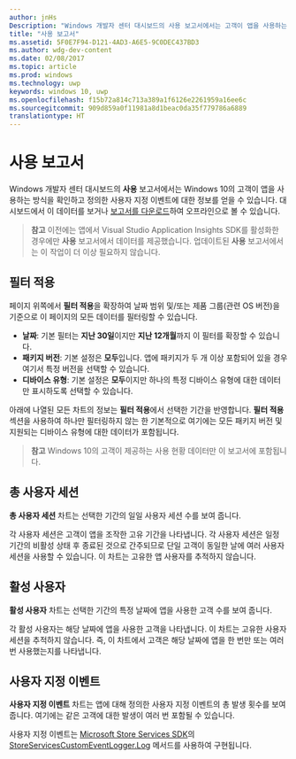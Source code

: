 ```yaml
---
author: jnHs
Description: "Windows 개발자 센터 대시보드의 사용 보고서에서는 고객이 앱을 사용하는 방식을 확인할 수 있습니다."
title: "사용 보고서"
ms.assetid: 5F0E7F94-D121-4AD3-A6E5-9C0DEC437BD3
ms.author: wdg-dev-content
ms.date: 02/08/2017
ms.topic: article
ms.prod: windows
ms.technology: uwp
keywords: windows 10, uwp
ms.openlocfilehash: f15b72a814c713a389a1f6126e2261959a16ee6c
ms.sourcegitcommit: 909d859a0f11981a8d1beac0da35f779786a6889
translationtype: HT
---
```

# <a name="usage-report"></a>사용 보고서


Windows 개발자 센터 대시보드의 **사용** 보고서에서는 Windows 10의 고객이 앱을 사용하는 방식을 확인하고 정의한 사용자 지정 이벤트에 대한 정보를 얻을 수 있습니다. 대시보드에서 이 데이터를 보거나 [보고서를 다운로드](download-analytic-reports.md)하여 오프라인으로 볼 수 있습니다.

> **참고** 이전에는 앱에서 Visual Studio Application Insights SDK를 활성화한 경우에만 **사용** 보고서에서 데이터를 제공했습니다. 업데이트된 **사용** 보고서에서는 이 작업이 더 이상 필요하지 않습니다.

## <a name="apply-filters"></a>필터 적용


페이지 위쪽에서 **필터 적용**을 확장하여 날짜 범위 및/또는 제품 그룹(관련 OS 버전)을 기준으로 이 페이지의 모든 데이터를 필터링할 수 있습니다.

-   **날짜**: 기본 필터는 **지난 30일**이지만 **지난 12개월**까지 이 필터를 확장할 수 있습니다.
-   **패키지 버전**: 기본 설정은 **모두**입니다. 앱에 패키지가 두 개 이상 포함되어 있을 경우 여기서 특정 버전을 선택할 수 있습니다.
-   **디바이스 유형**: 기본 설정은 **모두**이지만 하나의 특정 디바이스 유형에 대한 데이터만 표시하도록 선택할 수 있습니다.

아래에 나열된 모든 차트의 정보는 **필터 적용**에서 선택한 기간을 반영합니다. **필터 적용** 섹션을 사용하여 하나만 필터링하지 않는 한 기본적으로 여기에는 모든 패키지 버전 및 지원되는 디바이스 유형에 대한 데이터가 포함됩니다.

> **참고** Windows 10의 고객이 제공하는 사용 현황 데이터만 이 보고서에 포함됩니다.

## <a name="total-user-sessions"></a>총 사용자 세션

**총 사용자 세션** 차트는 선택한 기간의 일일 사용자 세션 수를 보여 줍니다.

각 사용자 세션은 고객이 앱을 조작한 고유 기간을 나타냅니다. 각 사용자 세션은 일정 기간의 비활성 상태 후 종료된 것으로 간주되므로 단일 고객이 동일한 날에 여러 사용자 세션을 사용할 수 있습니다. 이 차트는 고유한 앱 사용자를 추적하지 않습니다.

## <a name="active-users"></a>활성 사용자

**활성 사용자** 차트는 선택한 기간의 특정 날짜에 앱을 사용한 고객 수를 보여 줍니다.

각 활성 사용자는 해당 날짜에 앱을 사용한 고객을 나타냅니다. 이 차트는 고유한 사용자 세션을 추적하지 않습니다. 즉, 이 차트에서 고객은 해당 날짜에 앱을 한 번만 또는 여러 번 사용했는지를 나타냅니다.

## <a name="custom-events"></a>사용자 지정 이벤트

**사용자 지정 이벤트** 차트는 앱에 대해 정의한 사용자 지정 이벤트의 총 발생 횟수를 보여 줍니다. 여기에는 같은 고객에 대한 발생이 여러 번 포함될 수 있습니다.

사용자 지정 이벤트는 [Microsoft Store Services SDK](../monetize/microsoft-store-services-sdk.md)의 [StoreServicesCustomEventLogger.Log](https://msdn.microsoft.com/library/windows/apps/microsoft.services.store.engagement.storeservicescustomeventlogger.log.aspx) 메서드를 사용하여 구현됩니다.



 
